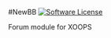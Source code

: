#NewBB
[![Software License](https://img.shields.io/badge/license-GPL-brightgreen.svg?style=flat)](LICENSE) 

Forum module for XOOPS
